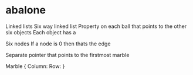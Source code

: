 # abalone

Linked lists
Six way linked list
Property on each ball that points to the other six objects
Each object has a

Six nodes
If a node is 0 then thats the edge


Separate pointer that points to the firstmost marble

Marble {
    Column:
    Row:
}
